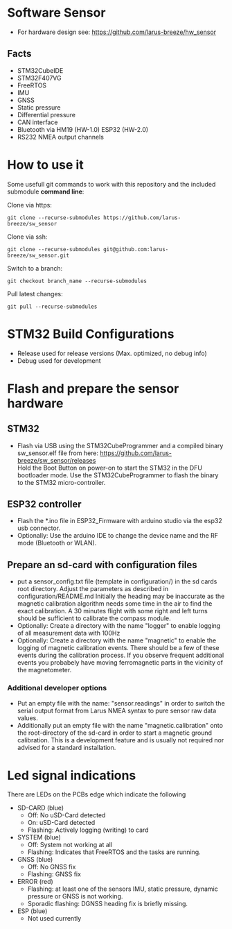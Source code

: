 # Software Sensor
- For hardware design see: https://github.com/larus-breeze/hw_sensor 

## Facts
- STM32CubeIDE
- STM32F407VG
- FreeRTOS
- IMU 
- GNSS 
- Static pressure 
- Differential pressure
- CAN interface
- Bluetooth via HM19 (HW-1.0)  ESP32 (HW-2.0)
- RS232 NMEA output channels

# How to use it
Some usefull git commands to work with this repository and the included submodule **command line**: 

Clone via https:

    git clone --recurse-submodules https://github.com/larus-breeze/sw_sensor
    
Clone via ssh:

    git clone --recurse-submodules git@github.com:larus-breeze/sw_sensor.git

Switch to a branch:

    git checkout branch_name --recurse-submodules
      
Pull latest changes:

    git pull --recurse-submodules  
      
# STM32 Build Configurations
- Release used for release versions (Max. optimized, no debug info)
- Debug used for development

# Flash and prepare the sensor hardware
## STM32
- Flash via USB using the STM32CubeProgrammer and a compiled binary sw_sensor.elf file from here: https://github.com/larus-breeze/sw_sensor/releases  
Hold the Boot Button on power-on to start the STM32 in the DFU bootloader mode.
Use the STM32CubeProgrammer to flash the binary to the STM32 micro-controller.

## ESP32 controller
- Flash the *.ino file in ESP32_Firmware with arduino studio via the esp32 usb connector.
- Optionally: Use the arduino IDE to change the device name and the RF mode (Bluetooth or WLAN).

## Prepare an sd-card with configuration files
- put a sensor_config.txt file (template in configuration/) in the sd cards root directory. Adjust the parameters as described in configuration/README.md
Initially the heading may be inaccurate as the magnetic calibration algorithm needs some time in the air to find the exact calibration. 
A 30 minutes flight with some right and left turns should be sufficient to calibrate the compass module. 
- Optionally: Create a directory with the name "logger" to enable logging of all measurement data with 100Hz
- Optionally: Create a directory with the name "magnetic" to enable the logging of magnetic calibration events. 
There should be a few of these events during the calibration process. 
If you observe frequent additional events you probabely have moving ferromagnetic parts in the vicinity of the magnetometer.

### Additional developer options
- Put an empty file with the name: "sensor.readings" in order to switch the serial output format from Larus NMEA syntax to pure sensor raw data values.
- Additionally put an empty file with the name "magnetic.calibration" onto the root-directory of the sd-card in order to start a magnetic ground calibration. 
This is a development feature and is usually not required nor advised for a standard installation. 

# Led signal indications
There are LEDs on the PCBs edge which indicate the following
- SD-CARD (blue)
    - Off: No uSD-Card detected
    - On: uSD-Card detected
    - Flashing: Actively logging (writing) to card
- SYSTEM (blue) 
    - Off: System not working at all
    - Flashing: Indicates that FreeRTOS and the tasks are running.
- GNSS (blue) 
    - Off: No GNSS fix
    - Flashing: GNSS fix
- ERROR (red) 
    - Flashing: at least one of the sensors IMU, static pressure, dynamic pressure or GNSS is not working.
    - Sporadic flashing: DGNSS heading fix is briefly missing. 
- ESP (blue)
    - Not used currently

